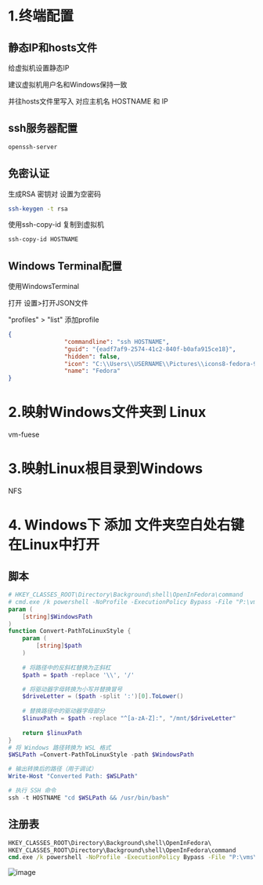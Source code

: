 # 1.终端配置
## 静态IP和hosts文件
给虚拟机设置静态IP

建议虚拟机用户名和Windows保持一致

并往hosts文件里写入 对应主机名 HOSTNAME 和 IP
## ssh服务器配置
```bash
openssh-server
```
## 免密认证

生成RSA 密钥对 设置为空密码
```bash
ssh-keygen -t rsa
```
使用ssh-copy-id 复制到虚拟机 
```bash
ssh-copy-id HOSTNAME
```

## Windows Terminal配置
使用WindowsTerminal


打开 设置>打开JSON文件

"profiles"  > "list" 添加profile
```json
{
                "commandline": "ssh HOSTNAME",
                "guid": "{eadf7af9-2574-41c2-840f-b0afa915ce18}",
                "hidden": false,
                "icon": "C:\\Users\\USERNAME\\Pictures\\icons8-fedora-96.png",
                "name": "Fedora"
}
```

# 2.映射Windows文件夹到 Linux
vm-fuese

# 3.映射Linux根目录到Windows
NFS
# 4. Windows下 添加 文件夹空白处右键在Linux中打开
## 脚本
```powershell
# HKEY_CLASSES_ROOT\Directory\Background\shell\OpenInFedora\command
# cmd.exe /k powershell -NoProfile -ExecutionPolicy Bypass -File "P:\vms\Fedora\open_path.ps1" -WindowsPath "%V"
param (
    [string]$WindowsPath
)
function Convert-PathToLinuxStyle {
    param (
        [string]$path
    )
    
    # 将路径中的反斜杠替换为正斜杠
    $path = $path -replace '\\', '/'

    # 将驱动器字母转换为小写并替换冒号
    $driveLetter = ($path -split ':')[0].ToLower()
    
    # 替换路径中的驱动器字母部分
    $linuxPath = $path -replace "^[a-zA-Z]:", "/mnt/$driveLetter"
    
    return $linuxPath
}
# 将 Windows 路径转换为 WSL 格式
$WSLPath =Convert-PathToLinuxStyle -path $WindowsPath

# 输出转换后的路径（用于调试）
Write-Host "Converted Path: $WSLPath"

# 执行 SSH 命令
ssh -t HOSTNAME "cd $WSLPath && /usr/bin/bash"
```
## 注册表
```cmd
HKEY_CLASSES_ROOT\Directory\Background\shell\OpenInFedora\
HKEY_CLASSES_ROOT\Directory\Background\shell\OpenInFedora\command
cmd.exe /k powershell -NoProfile -ExecutionPolicy Bypass -File "P:\vms\Fedora\open_path.ps1" -WindowsPath "%V"
```


![image](https://github.com/user-attachments/assets/7c0002cb-3de8-4437-b0a1-74840aeab0c7)
